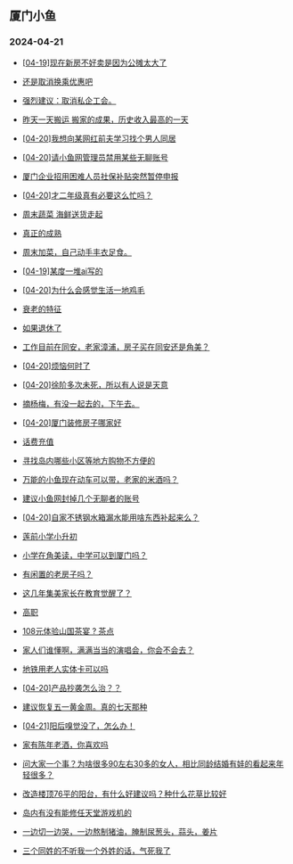 ## 厦门小鱼 
### 2024-04-21

+ [[04-19]现在新房不好卖是因为公摊太大了](http://bbs.xmfish.com/read-htm-tid-18178909.html)

+ [还是取消换乘优惠吧](http://bbs.xmfish.com/read-htm-tid-18178895.html)

+ [强烈建议：取消私企工会。](http://bbs.xmfish.com/read-htm-tid-18178914.html)

+ [昨天一天搬运 搬家的成果，历史收入最高的一天](http://bbs.xmfish.com/read-htm-tid-18178920.html)

+ [[04-20]我想向某网红前夫学习找个男人同居](http://bbs.xmfish.com/read-htm-tid-18179152.html)

+ [[04-20]请小鱼网管理员禁用某些无聊账号](http://bbs.xmfish.com/read-htm-tid-18178939.html)

+ [厦门企业招用困难人员社保补贴突然暂停申报](http://bbs.xmfish.com/read-htm-tid-18179004.html)

+ [[04-20]才二年级真有必要这么忙吗？](http://bbs.xmfish.com/read-htm-tid-18179189.html)

+ [周末蔬菜 海鲜送货走起](http://bbs.xmfish.com/read-htm-tid-18178916.html)

+ [真正的成熟](http://bbs.xmfish.com/read-htm-tid-18178999.html)

+ [周末加菜，自己动手丰衣足食。](http://bbs.xmfish.com/read-htm-tid-18179085.html)

+ [[04-19]某度一堆ai写的](http://bbs.xmfish.com/read-htm-tid-18178919.html)

+ [[04-20]为什么会感觉生活一地鸡毛](http://bbs.xmfish.com/read-htm-tid-18179184.html)

+ [衰老的特征](http://bbs.xmfish.com/read-htm-tid-18179141.html)

+ [如果退休了](http://bbs.xmfish.com/read-htm-tid-18179108.html)

+ [工作目前在同安，老家漳浦，房子买在同安还是角美？](http://bbs.xmfish.com/read-htm-tid-18179078.html)

+ [[04-20]烦恼何时了](http://bbs.xmfish.com/read-htm-tid-18179124.html)

+ [[04-20]徐阶多次未死，所以有人说是天意](http://bbs.xmfish.com/read-htm-tid-18179045.html)

+ [摘杨梅，有没一起去的，下午去。](http://bbs.xmfish.com/read-htm-tid-18179087.html)

+ [[04-20]厦门装修房子哪家好](http://bbs.xmfish.com/read-htm-tid-18179187.html)

+ [话费充值](http://bbs.xmfish.com/read-htm-tid-18179207.html)

+ [寻找岛内哪些小区等地方购物不方便的](http://bbs.xmfish.com/read-htm-tid-18179151.html)

+ [万能的小鱼现在动车可以带，老家的米酒吗？](http://bbs.xmfish.com/read-htm-tid-18179259.html)

+ [建议小鱼网封掉几个无聊者的账号](http://bbs.xmfish.com/read-htm-tid-18179358.html)

+ [[04-20]自家不锈钢水箱漏水能用啥东西补起来么？](http://bbs.xmfish.com/read-htm-tid-18179338.html)

+ [莲前小学小升初](http://bbs.xmfish.com/read-htm-tid-18179294.html)

+ [小学在角美读，中学可以到厦门吗？](http://bbs.xmfish.com/read-htm-tid-18179397.html)

+ [有闲置的老房子吗？](http://bbs.xmfish.com/read-htm-tid-18179395.html)

+ [这几年集美家长在教育觉醒了？](http://bbs.xmfish.com/read-htm-tid-18179424.html)

+ [高职](http://bbs.xmfish.com/read-htm-tid-18179412.html)

+ [108元体验山国茶宴
? 茶点](http://bbs.xmfish.com/read-htm-tid-18179389.html)

+ [家人们谁懂啊，满满当当的演唱会，你会不会去？](http://bbs.xmfish.com/read-htm-tid-18179444.html)

+ [地铁用老人实体卡可以吗](http://bbs.xmfish.com/read-htm-tid-18179376.html)

+ [[04-20]产品抄袭怎么治？？](http://bbs.xmfish.com/read-htm-tid-18179410.html)

+ [建议恢复五一黄金周。真的七天那种](http://bbs.xmfish.com/read-htm-tid-18179340.html)

+ [[04-21]阳后嗅觉没了，怎么办！](http://bbs.xmfish.com/read-htm-tid-18179463.html)

+ [家有陈年老酒，你喜欢吗](http://bbs.xmfish.com/read-htm-tid-18179396.html)

+ [问大家一个事？为啥很多90左右30多的女人，相比同龄结婚有娃的看起来年轻很多？](http://bbs.xmfish.com/read-htm-tid-18179564.html)

+ [改造楼顶76平的阳台，有什么好建议吗？种什么花草比较好](http://bbs.xmfish.com/read-htm-tid-18179535.html)

+ [岛内有没有能修任天堂游戏机的](http://bbs.xmfish.com/read-htm-tid-18179439.html)

+ [一边切一边哭，一边熬制猪油，腌制尿葱头，蒜头，姜片](http://bbs.xmfish.com/read-htm-tid-18179539.html)

+ [三个同姓的不听我一个外姓的话，气死我了](http://bbs.xmfish.com/read-htm-tid-18179690.html)

